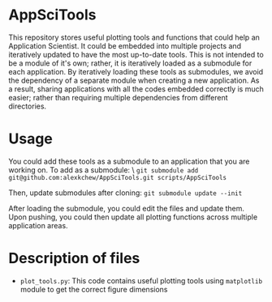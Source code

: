 # AppSciTools
This repository stores useful plotting tools and functions that could help an Application Scientist. It could be embedded into multiple projects and iteratively updated to have the most up-to-date tools.
This is not intended to be a module of it's own; rather, it is iteratively loaded as a submodule for each application. By iteratively loading these tools as submodules, we avoid the dependency of a separate module when creating a new application. As a result, sharing applications with all the codes embedded correctly is much easier; rather than requiring multiple dependencies from different directories. 

# Usage
You could add these tools as a submodule to an application that you are working on. To add as a submodule: \\
`git submodule add git@github.com:alexkchew/AppSciTools.git scripts/AppSciTools`

Then, update submodules after cloning:
`git submodule update --init`

After loading the submodule, you could edit the files and update them. Upon pushing, you could then update all plotting functions across multiple application areas. 

# Description of files
- `plot_tools.py`:
	This code contains useful plotting tools using `matplotlib` module to get the correct figure dimensions

